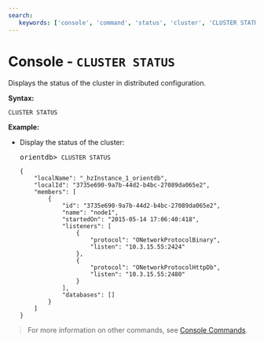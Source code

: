 ```yaml
---
search:
   keywords: ['console', 'command', 'status', 'cluster', 'CLUSTER STATUS']
---
```


<!-- proofread 2015-01-07 SAM -->

# Console - `CLUSTER STATUS`

Displays the status of the cluster in distributed configuration.

**Syntax:**

```
CLUSTER STATUS
```

**Example:**

- Display the status of the cluster:

  <pre>
  orientdb> <code class="lang-sql userinput">CLUSTER STATUS</code>
  <code class="lang-json">
  {
      "localName": "_hzInstance_1_orientdb",
      "localId": "3735e690-9a7b-44d2-b4bc-27089da065e2",
      "members": [
          {
              "id": "3735e690-9a7b-44d2-b4bc-27089da065e2",
              "name": "node1",
              "startedOn": "2015-05-14 17:06:40:418",
              "listeners": [
                  {
                      "protocol": "ONetworkProtocolBinary",
                      "listen": "10.3.15.55:2424"
                  },
                  {
                      "protocol": "ONetworkProtocolHttpDb",
                      "listen": "10.3.15.55:2480"
                  }
              ],
              "databases": []
          }
      ]
  }</code>
  </pre>

>For more information on other commands, see [Console Commands](Console-Commands.md).
